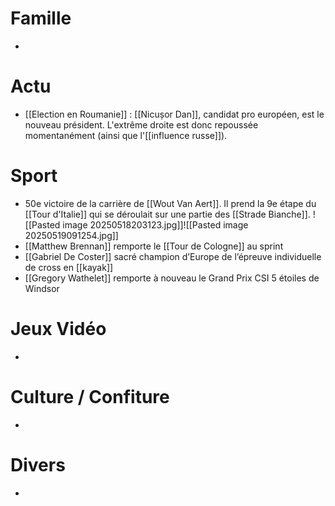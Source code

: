 # Famille
- 
# Actu
- [[Election en Roumanie]] : [[Nicușor Dan]], candidat pro européen, est le nouveau président. L'extrême droite est donc repoussée momentanément (ainsi que l'[[influence russe]]).
# Sport
- 50e victoire de la carrière de [[Wout Van Aert]]. Il prend la 9e étape du [[Tour d'Italie]] qui se déroulait sur une partie des [[Strade Bianche]]. 
  ![[Pasted image 20250518203123.jpg]]![[Pasted image 20250519091254.jpg]]
- [[Matthew Brennan]] remporte le [[Tour de Cologne]] au sprint
- [[Gabriel De Coster]] sacré champion d’Europe de l’épreuve individuelle de cross en [[kayak]] 
- [[Gregory Wathelet]] remporte à nouveau le Grand Prix CSI 5 étoiles de Windsor
# Jeux Vidéo
- 
# Culture / Confiture
- 
# Divers
- 
